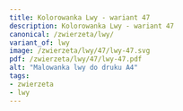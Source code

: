 ```yaml
---
title: Kolorowanka Lwy - wariant 47
description: Kolorowanka Lwy - wariant 47
canonical: /zwierzeta/lwy/
variant_of: lwy
image: /zwierzeta/lwy/47/lwy-47.svg
pdf: /zwierzeta/lwy/47/lwy-47.pdf
alt: "Malowanka lwy do druku A4"
tags:
- zwierzeta
- lwy
---
```

